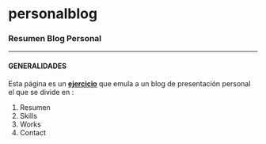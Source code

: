 # personalblog
### **Resumen Blog Personal**

------------

#### GENERALIDADES
   Esta página es un <u>**ejercicio**</u> que emula a un blog de presentación personal      el que se divide en  : 
1. Resumen
2. Skills
3. Works
4. Contact
